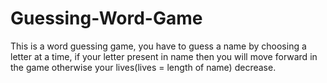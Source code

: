 # Guessing-Word-Game
This is a word guessing game, you have to guess a name by choosing a letter at a time,  if your letter present in name then you will move forward in the game otherwise your lives(lives = length of name)  decrease.
